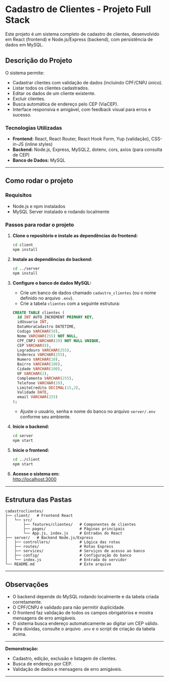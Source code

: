 
# Cadastro de Clientes - Projeto Full Stack

Este projeto é um sistema completo de cadastro de clientes, desenvolvido em React (frontend) e Node.js/Express (backend), com persistência de dados em MySQL.

## Descrição do Projeto

O sistema permite:
- Cadastrar clientes com validação de dados (incluindo CPF/CNPJ único).
- Listar todos os clientes cadastrados.
- Editar os dados de um cliente existente.
- Excluir clientes.
- Busca automática de endereço pelo CEP (ViaCEP).
- Interface responsiva e amigável, com feedback visual para erros e sucesso.

### Tecnologias Utilizadas

- **Frontend:** React, React Router, React Hook Form, Yup (validação), CSS-in-JS (inline styles)
- **Backend:** Node.js, Express, MySQL2, dotenv, cors, axios (para consulta de CEP)
- **Banco de Dados:** MySQL

---

## Como rodar o projeto

### Requisitos

- Node.js e npm instalados
- MySQL Server instalado e rodando localmente

### Passos para rodar o projeto

1. **Clone o repositório e instale as dependências do frontend:**
   ```bash
   cd client
   npm install
   ```

2. **Instale as dependências do backend:**
   ```bash
   cd ../server
   npm install
   ```

3. **Configure o banco de dados MySQL:**
   - Crie um banco de dados chamado `cadastro_clientes` (ou o nome definido no arquivo `.env`).
   - Crie a tabela `clientes` com a seguinte estrutura:

   ```sql
   CREATE TABLE clientes (
     id INT AUTO_INCREMENT PRIMARY KEY,
     idUsuario INT,
     DataHoraCadastro DATETIME,
     Codigo VARCHAR(50),
     Nome VARCHAR(255) NOT NULL,
     CPF_CNPJ VARCHAR(20) NOT NULL UNIQUE,
     CEP VARCHAR(8),
     Logradouro VARCHAR(255),
     Endereco VARCHAR(255),
     Numero VARCHAR(20),
     Bairro VARCHAR(100),
     Cidade VARCHAR(100),
     UF VARCHAR(2),
     Complemento VARCHAR(255),
     Telefone VARCHAR(20),
     LimiteCredito DECIMAL(15,2),
     Validade DATE,
     email VARCHAR(255)
   );
   ```

   - Ajuste o usuário, senha e nome do banco no arquivo `server/.env` conforme seu ambiente.

4. **Inicie o backend:**
   ```bash
   cd server
   npm start
   ```

5. **Inicie o frontend:**
   ```bash
   cd ../client
   npm start
   ```

6. **Acesse o sistema em:**  
   [http://localhost:3000](http://localhost:3000)

---

## Estrutura das Pastas

```
cadastroclientes/
├── client/   # Frontend React
│   └── src/
│       ├── features/clientes/   # Componentes de clientes
│       ├── pages/               # Páginas principais
│       └── App.js, index.js     # Entradas do React
├── server/   # Backend Node.js/Express
│   ├── controllers/             # Lógica das rotas
│   ├── routes/                  # Rotas Express
│   ├── services/                # Serviços de acesso ao banco
│   ├── config/                  # Configuração do banco
│   └── index.js                 # Entrada do servidor
└── README.md                    # Este arquivo
```

---

## Observações

- O backend depende do MySQL rodando localmente e da tabela criada corretamente.
- O CPF/CNPJ é validado para não permitir duplicidade.
- O frontend faz validação de todos os campos obrigatórios e mostra mensagens de erro amigáveis.
- O sistema busca endereço automaticamente ao digitar um CEP válido.
- Para dúvidas, consulte o arquivo `.env` e o script de criação da tabela acima.

---

**Demonstração:**  
- Cadastro, edição, exclusão e listagem de clientes.
- Busca de endereço por CEP.
- Validação de dados e mensagens de erro amigáveis.

---

